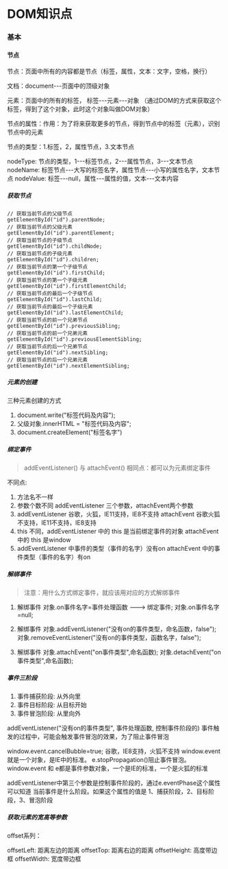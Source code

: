 <!--
 * @Description: In User Settings Edit
 * @Author: your name
 * @Date: 2019-11-21 22:06:00
 * @LastEditTime: 2019-12-02 21:58:55
 * @LastEditors: Please set LastEditors
 -->

# DOM知识点

### 基本

#### 节点

节点：页面中所有的内容都是节点（标签，属性，文本：文字，空格，换行）

文档：document---页面中的顶级对象

元素：页面中的所有的标签， 标签---元素---对象 （通过DOM的方式来获取这个标签，得到了这个对象，此时这个对象叫做DOM对象）

节点的属性：作用：为了将来获取更多的节点，得到节点中的标签（元素），识别节点中的元素

节点的类型：1.标签，2，属性节点，3.文本节点

nodeType: 节点的类型，1---标签节点，2---属性节点，3---文本节点
nodeName: 标签节点---大写的标签名字，属性节点---小写的属性名字，文本节点
nodeValue: 标签---null，属性---属性的值，文本---文本内容

##### 获取节点
```
// 获取当前节点的父级节点
getElementById("id").parentNode;
// 获取当前节点的父级元素
getElementById("id").parentElement;
// 获取当前节点的子级节点
getElementById("id").childNode;
// 获取当前节点的子级元素
getElementById("id").children;
// 获取当前节点的第一个子级节点
getElementById("id").firstChild;
// 获取当前节点的第一个子级元素
getElementById("id").firstElementChild;
// 获取当前节点的最后一个子级节点
getElementById("id").lastChild;
// 获取当前节点的最后一个子级元素
getElementById("id").lastElementChild;
// 获取当前节点的前一个兄弟节点
getElementById("id").previousSibling;
// 获取当前节点的前一个兄弟元素
getElementById("id").previousElementSibling;
// 获取当前节点的后一个兄弟节点
getElementById("id").nextSibling;
// 获取当前节点的后一个兄弟元素
getElementById("id").nextElementSibling;
```

##### 元素的创建

三种元素创建的方式

1. document.write("标签代码及内容");
2. 父级对象.innerHTML = "标签代码及内容";
3. document.createElement("标签名字")

##### 绑定事件
> addEventListener() 与 attachEvent() 相同点：都可以为元素绑定事件

不同点:
1. 方法名不一样
2. 参数个数不同 addEventListener 三个参数，attachEvent两个参数
3. addEventListener 谷歌，火狐，IE11支持，IE8不支持
    attachEvent 谷歌火狐不支持，IE11不支持，IE8支持
4. this 不同，addEventListener 中的 this 是当前绑定事件的对象 
    attachEvent中的 this 是window
5. addEventListener 中事件的类型（事件的名字）没有on 
    attachEvent 中的事件类型（事件的名字）有on

##### 解绑事件
> 注意：用什么方式绑定事件，就应该用对应的方式解绑事件

1. 解绑事件
    对象.on事件名字=事件处理函数 ---> 绑定事件;
    对象.on事件名字=null;

2. 解绑事件
    对象.addEventListener("没有on的事件类型，命名函数，false");
    对象.removeEventListener("没有on的事件类型，函数名字，false");

3. 解绑事件
    对象.attachEvent("on事件类型",命名函数);
    对象.detachEvent("on事件类型",命名函数);

##### 事件三阶段

1. 事件捕获阶段: 从外向里
2. 事件目标阶段: 从目标开始
3. 事件冒泡阶段: 从里向外

addEventListener("没有on的事件类型", 事件处理函数, 控制事件阶段的)
事件触发的过程中，可能会触发事件冒泡的效果，为了阻止事件冒泡

window.event.cancelBubble=true; 谷歌，IE8支持，火狐不支持
window.event 就是一个对象，是IE中的标准。
e.stopPropagation()阻止事件冒泡。
window.event 和 e都是事件参数对象，一个是IE的标准，一个是火狐的标准

addEventListener中第三个参数是控制事件阶段的，通过e.eventPhase这个属性可以知道
当前事件是什么阶段。如果这个属性的值是 1、捕获阶段，2、目标阶段，3、冒泡阶段

##### 获取元素的宽高等参数

offset系列：

offsetLeft: 距离左边的距离
offsetTop: 距离右边的距离
offsetHeight: 高度带边框
offsetWidth: 宽度带边框